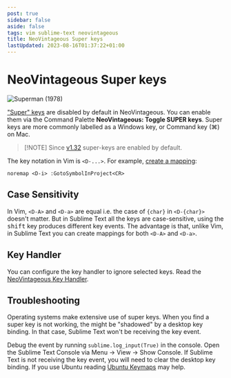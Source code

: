 ```yaml
---
post: true
sidebar: false
aside: false
tags: vim sublime-text neovintageous
title: NeoVintageous Super keys
lastUpdated: 2023-08-16T01:37:22+01:00
---
```


# NeoVintageous Super keys

![Superman (1978)](/assets/images/superman.webp)

["Super" keys](https://en.wikipedia.org/wiki/Super_key_(keyboard_button)) are disabled by default in NeoVintageous. You can enable them via the Command Palette **NeoVintageous: Toggle SUPER keys**. Super keys are more commonly labelled as a Windows key, or Command key (⌘) on Mac.

> \[!NOTE\]
> Since [v1.32](/2023/08/12/neovintageous-1.32.0/) super-keys are enabled by default.

The key notation in Vim is `<D-...>`. For example, [create a mapping](/2023/05/16/neovintageous-mapping-sublime-text-commands/):

```vim
noremap <D-i> :GotoSymbolInProject<CR>
```

## Case Sensitivity

In Vim, `<D-A>` and `<D-a>` are equal i.e. the case of `{char}` in `<D-{char}>` doesn't matter. But in Sublime Text all the keys are case-sensitive, using the <kbd>shift</kbd> key produces different key events. The advantage is that, unlike Vim, in Sublime Text you can create mappings for both `<D-A>` and `<D-a>`.

## Key Handler

You can configure the key handler to ignore selected keys. Read the [NeoVintageous Key Handler](/2022/09/22/neovintageous-key-handler/).

## Troubleshooting

Operating systems make extensive use of super keys. When you find a super key is not working, the might be "shadowed" by a desktop key binding. In that case, Sublime Text won't be receiving the key event.

Debug the event by running `sublime.log_input(True)` in the console. Open the Sublime Text Console via Menu → View → Show Console. If Sublime Text is not receiving the key event, you will need to clear the desktop key binding. If you use Ubuntu reading [Ubuntu Keymaps](/2018/02/17/ubuntu-keymaps/) may help.
